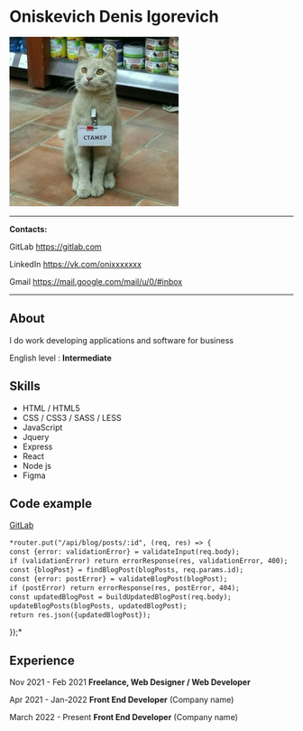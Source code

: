 Oniskevich Denis Igorevich
============

![Kitsa](./img/kitsa.jpg)

-------------------     ----------------------------
__Contacts:__

GitLab                        https://gitlab.com

LinkedIn                      https://vk.com/onixxxxxxx

Gmail                         https://mail.google.com/mail/u/0/#inbox

-------------------     ----------------------------


About
---------
I do work developing applications and software for business

English level
:   **Intermediate**

Skills
---------
- HTML / HTML5
- CSS / CSS3 / SASS / LESS
- JavaScript
- Jquery
- Express
- React
- Node js
- Figma

Code example
---------
[GitLab](https://gitlab.com)

    *router.put("/api/blog/posts/:id", (req, res) => {
    const {error: validationError} = validateInput(req.body);
    if (validationError) return errorResponse(res, validationError, 400);
    const {blogPost} = findBlogPost(blogPosts, req.params.id);
    const {error: postError} = validateBlogPost(blogPost);
    if (postError) return errorResponse(res, postError, 404);
    const updatedBlogPost = buildUpdatedBlogPost(req.body);
    updateBlogPosts(blogPosts, updatedBlogPost);
    return res.json({updatedBlogPost});
});*


Experience
----------

Nov 2021 - Feb 2021 __Freelance, Web Designer / Web Developer__

Apr 2021 - Jan-2022 __Front End Developer__ (Company name)

March 2022 - Present __Front End Developer__ (Company name)
